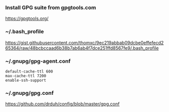 ### Install GPG suite from gpgtools.com
https://gpgtools.org/

### ~/.bash_profile
https://gist.githubusercontent.com/thomxc/9ec219abbab09dcbe0effefecd265364/raw/48bcbccaad6b38b7ab6ab4f7dce251ffd8567fe9/.bash_profile

### ~/.gnupg/gpg-agent.conf
```
default-cache-ttl 600
max-cache-ttl 7200
enable-ssh-support
```
### ~/.gnupg/gpg.conf
https://github.com/drduh/config/blob/master/gpg.conf

